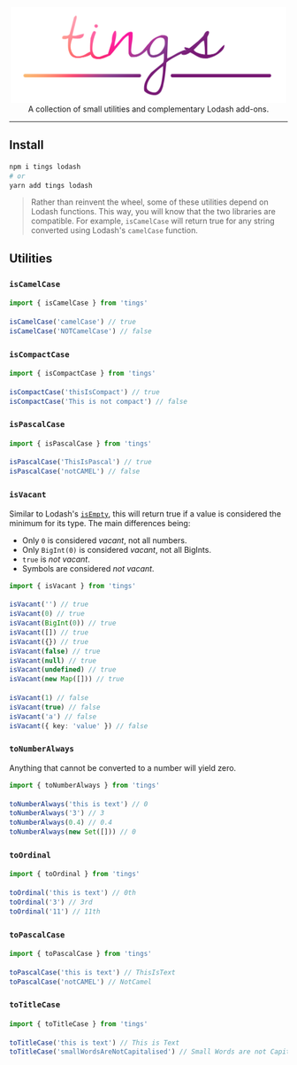 <div align="center">
  <img src="https://raw.githubusercontent.com/will-stone/tings/master/media/logo.png" alt="tings" width="498" height="172" />
</div>

<div align="center">
  A collection of small utilities and complementary Lodash add-ons.
</div>

---

## Install

```bash
npm i tings lodash
# or
yarn add tings lodash
```

> Rather than reinvent the wheel, some of these utilities depend on Lodash
> functions. This way, you will know that the two libraries are compatible. For
> example, `isCamelCase` will return true for any string converted using
> Lodash's `camelCase` function.

## Utilities

### `isCamelCase`

```ts
import { isCamelCase } from 'tings'

isCamelCase('camelCase') // true
isCamelCase('NOTCamelCase') // false
```

### `isCompactCase`

```ts
import { isCompactCase } from 'tings'

isCompactCase('thisIsCompact') // true
isCompactCase('This is not compact') // false
```

### `isPascalCase`

```ts
import { isPascalCase } from 'tings'

isPascalCase('ThisIsPascal') // true
isPascalCase('notCAMEL') // false
```

### `isVacant`

Similar to Lodash's [`isEmpty`](https://lodash.com/docs/#isEmpty), this will
return true if a value is considered the minimum for its type. The main
differences being:

- Only `0` is considered _vacant_, not all numbers.
- Only `BigInt(0)` is considered _vacant_, not all BigInts.
- `true` is _not vacant_.
- Symbols are considered _not vacant_.

```ts
import { isVacant } from 'tings'

isVacant('') // true
isVacant(0) // true
isVacant(BigInt(0)) // true
isVacant([]) // true
isVacant({}) // true
isVacant(false) // true
isVacant(null) // true
isVacant(undefined) // true
isVacant(new Map([])) // true

isVacant(1) // false
isVacant(true) // false
isVacant('a') // false
isVacant({ key: 'value' }) // false
```

### `toNumberAlways`

Anything that cannot be converted to a number will yield zero.

```ts
import { toNumberAlways } from 'tings'

toNumberAlways('this is text') // 0
toNumberAlways('3') // 3
toNumberAlways(0.4) // 0.4
toNumberAlways(new Set([])) // 0
```

### `toOrdinal`

```ts
import { toOrdinal } from 'tings'

toOrdinal('this is text') // 0th
toOrdinal('3') // 3rd
toOrdinal('11') // 11th
```

### `toPascalCase`

```ts
import { toPascalCase } from 'tings'

toPascalCase('this is text') // ThisIsText
toPascalCase('notCAMEL') // NotCamel
```

### `toTitleCase`

```ts
import { toTitleCase } from 'tings'

toTitleCase('this is text') // This is Text
toTitleCase('smallWordsAreNotCapitalised') // Small Words are not Capitalisedl
```
